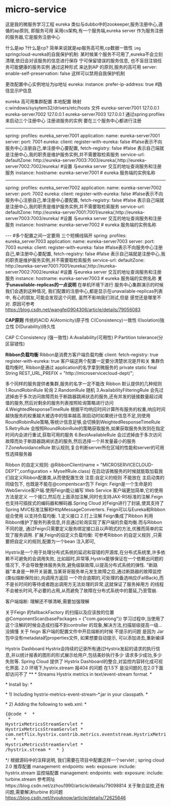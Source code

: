 # micro-service
这是我的微服务学习工程
eureka 类似与dubbo中的zookeeper,服务注册中心,遵循的ap原则, 即服务可用
采用cs架构,有一个服务端,eureka server 作为服务注册的服务器,它是服务注册中心

什么是ap ?什么是cp?
简单来说就是ap服务高可用,cp数据一致性
``img``
springcloud-eureka的自我保护机制:
某时候某个服务不可用了,eureka不会立刻清理,依旧会对该服务的信息进行保存
宁可保留错误的服务信息, 也不盲目注销任务可能健康的服务实例
通过这种形式 来达到AP 的原则,服务的高可用
server:
    enable-self-preservation: false 这样可以禁用自我保护机制

更改配置中心实例地址为ip地址
eureka:
    instance:
      prefer-ip-address: true   #路径显示IP信息


eureka 高可用集群配置
本地配置 映射
c:windows/sysytem32/drivers/etc/hosts
文件
eureka-server7001 127.0.0.1
eureka-server7002 127.0.0.1
eureka-server7003 127.0.0.1
通过spring:profiles 来启动三个注册中心
注册进服务的实例 要在三个服务中心都进行注册

---
spring:
  profiles: eureka_server7001
  application:
    name: eureka-server7001
server:
  port: 7001
eureka:
  client:
    register-with-eureka: false #false表示不向服务中心注册自己,单注册中心要配置,
    fetch-registry: false #false 表示自己端就是注册中心,我的职责是维护服务实例,并不需要取检索服务
    service-url:
      defaultZone: http://eureka-server7003:7003/eureka/,http://eureka-server7002:7002/eureka/ #设置 与eureka server 交互的地址查询服务和注册服务
  instance:
    hostname: eureka-server7001  # eureka 服务端的实例名称



---
spring:
  profiles: eureka_server7002
  application:
    name: eureka-server7002
server:
  port: 7002
eureka:
  client:
    register-with-eureka: false #false表示不向服务中心注册自己,单注册中心要配置,
    fetch-registry: false #false 表示自己端就是注册中心,我的职责是维护服务实例,并不需要取检索服务
    service-url:
      defaultZone: http://eureka-server7001:7001/eureka/,http://eureka-server7003:7003/eureka/ #设置 与eureka server 交互的地址查询服务和注册服务
  instance:
    hostname: eureka-server7002  # eureka 服务端的实例名称

---   #多个配置之间一定要用 三个短横线隔开
spring:
  profiles: eureka_server7003
  application:
    name: eureka-server7003
server:
  port: 7003
eureka:
  client:
    register-with-eureka: false #false表示不向服务中心注册自己,单注册中心要配置,
    fetch-registry: false #false 表示自己端就是注册中心,我的职责是维护服务实例,并不需要取检索服务
    service-url:
      defaultZone: http://eureka-server7001:7001/eureka/,http://eureka-server7002:7002/eureka/ #设置 与eureka server 交互的地址查询服务和注册服务
  instance:
    hostname: eureka-server7003  # eureka 服务端的实例名称
**关于unavailable-replicas的一点说明**
在单机环境下进行 服务中心集群演示的时候 我们会遇到这种情况, 我们配置的注册中心,都是显示在unavailable-replicas列表中,
有心的朋友,可能会发现这个问题, 虽然不影响我们测试,但是 感觉还是哪里不对.
原因可参考 https://blog.csdn.net/wangfei0904306/article/details/79056083 

**CAP原则**
传统的ACID
A(Atomicity)原子性
C(Consistency)一致性
I(Isolation)独立性
D(Durability)持久性

CAP
C:Consistency (强一致性)
A:Availability(可用性)
P:Partition tolerance(分区容错性)
 
 **Ribbon负载均衡**
 Ribbon是消费方客户端负载均衡
 client:
     fetch-registry: true
     register-with-eureka: true
     客户端这两个配置一定要分清楚状况是开和关
 集群负载均衡时, Ribbon是通过 application的名字拿到微服务的
 private static final String REST_URL_PREFIX = "http://microservicecloud-dept/";
 
 多个同样的服务提供者集群,服务的名字一定不能改
 Ribbon 默认提供的几种规则
 1.RoundRobinRule 轮询
 2.RandomRule 随机
 3.AvailabilityFilteringRule 会先过滤掉由于多次访问故障而处于断路器跳闸状态的服务,还有并发的链接数量超过阈值的服务,然后对剩余的服务列表按照轮询策略进行访问
 4.WeightedResponseTimeRule 根据平均响应时间计算所有服务的权重,响应时间越快服务的权重越大被选中的怪率越高.刚启动时如果统计信息不足,则使用RoundRobinRule策略,等统计信息足够,会切换到WeightedResponseTimeRule
 5.RetryRule 会按照RoundRobinRule的策略获取服务,如果获取服务失败则在指定时间内会进行重试,获取可用的服务
 6.BestAvailableRule 会过滤掉由于多次访问故障而处于断路器跳闸状态的服务,然后选择一个并发量最小的服务
 7.ZoneAvoidanceRule 默认规则,复合判断server所在区域的性能和server的可用性选择服务器
 
 Ribbon 的自定义规则:
 @RibbonClient(name = "MICROSERVICECLOUD-DEPT",configuration = MyselfRule.class)
 在启动该微服务的时候就能取加载我们自定义Ribbon配置类,从而使配置生效
 注意:自定义的规则 不能放在 主启动类的同级包下, 也既是不能在@compentscan包下
 Feign:
 Feign是一个生命是的WebService客户端.使用Feign能让编写 Web Service 客户端更加简单,它的使用方法是定义
 一个接口,然后在上面添加注解,同时也支持JAX-RS标准的注解.Feign也支持可插拔式的编码器和解码器.Spring Cloud
 对Feign进行了封装,使其支持了Spring MVC标准注解和HttpMessageConverters. Feign可以与Eureka和Ribbon组合使用
 以支持负载均衡.
  1.定义接口
  2.打上注解
  Feign集成了Ribbon
  利用Ribbon维护了服务列表信息,并且通过轮询实现了客户端的负载均衡.而与Ribbon不同的是,
  通过Feign只需要定义服务绑定接口且以声明式的方法,优雅而简单的实现了服务调用.
  扩展,Feign的自定义负载均衡: 可参考Ribbon 的自定义规则 ,只需要把自定义的规则,配置为一个bean 注入即可,
  
  Hystrix是一个用于处理分布式系统的延迟和容错的开源库,在分布式系统里,许多依赖不可避免的会调用失败,
  比如超时,异常等,Hystrix能够保证在一个依赖出问题的情况下, 不会导致整体服务失败,避免级联故障,以提高分布式系统的弹性.
  "断路器"本身是一种开关装置,当某哥哥服务单元发生故障之后,通过断路器的故障监控(类似熔断保险丝),向调用方返回
  一个符合逾期的,可处理的备选响应(FallBack),而不是长时间的等待或者跑出调用方无法处理的异常,这就保证了服务掉用方
  的线程不会被长时间,不必要的占用,从而避免了故障在分布式系统中的蔓延,乃至雪崩.
  
 客户端熔断:
 理解还不够清晰,需要加强理解
 
 关于Feign 的fallbackFactory 的扫描以及应该放的位置
 @ComponentScan(basePackages = {"com.gaoxiong"})
学习过程中,当使用了 这个注解的时候会造成扫描不到controller 的现象,解决方法,扫描层级提高一级...没搞懂
关于 feign 客户端的配置文件中开启熔断的时候 不提示的问题 是因为 Jar包中没有metadata的properties文件,
如果想要自动提示, 可以添加进去,重新编译
  
  Hystrix Dashboard
  Hystrix会持续的记录所有通过Hystrix发起的请求的执行信息,并以统计报表的图形的形式展示给用户,包括美妙执行多少
  请求多少成功,多少失败等.
  Spring Cloud 提供了 Hystrix Dashboard的整合,对监控内容转化成可视化界面.
   2.0 环境下,hystrix.stream 报404 的问题 在1.5下 是没问题的,在2.0下面却访问不了
   **
    * Streams Hystrix metrics in text/event-stream format.
    * <p>
    * Install by:
    * <p>
    * 1) Including hystrix-metrics-event-stream-*.jar in your classpath.
    * <p>
    * 2) Adding the following to web.xml:
    * <pre>{@code
    * <servlet>
    *  <description></description>
    *  <display-name>HystrixMetricsStreamServlet</display-name>
    *  <servlet-name>HystrixMetricsStreamServlet</servlet-name>
    *  <servlet-class>com.netflix.hystrix.contrib.metrics.eventstream.HystrixMetricsStreamServlet</servlet-class>
    * </servlet>
    * <servlet-mapping>
    *  <servlet-name>HystrixMetricsStreamServlet</servlet-name>
    *  <url-pattern>/hystrix.stream</url-pattern>
    * </servlet-mapping>
    * } </pre>
    */
    根据源码中的注释说明, 我们需要在项目中配置这样一个servlet
    ;
    spring cloud 2.0 推荐配置
    management:
      endpoints:
        web:
          exposure:
            include: hystrix.stream
   监控端配置
            management:
                  endpoints:
                    web:
                      exposure:
                        include: turbine.stream
参考网址https://blog.csdn.net/zzhou1990/article/details/79098814
关于聚合监控,还有问题,需要解决turbine 的问题
https://blog.csdn.net/ityouknow/article/details/72625646            
